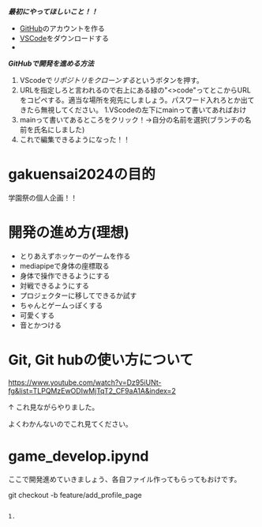 ***最初にやってほしいこと！！***

  - [GitHub](https://github.co.jp/)のアカウントを作る
  - [VSCode](https://code.visualstudio.com/download)をダウンロードする
  - 
***GitHubで開発を進める方法***
1. VScodeで*リポジトリをクローンする*というボタンを押す。
1. URLを指定しろと言われるので右上にある緑の"<>code"ってとこからURLをコピペする。適当な場所を宛先にしましょう。パスワード入れろとか出てきたら無視してください。
1.VScodeの左下にmainって書いてあればおけ
1. mainって書いてあるところをクリック！→自分の名前を選択(ブランチの名前を氏名にしました) 
1. これで編集できるようになった！！



# gakuensai2024の目的

学園祭の個人企画！！

# 開発の進め方(理想)

- とりあえずホッケーのゲームを作る
- mediapipeで身体の座標取る
- 身体で操作できるようにする
- 対戦できるようにする
- プロジェクターに移してできるか試す
- ちゃんとゲームっぽくする
- 可愛くする
- 音とかつける

# Git, Git hubの使い方について
https://www.youtube.com/watch?v=Dz95iUNt-fg&list=TLPQMzEwODIwMjTqT2_CF9aA1A&index=2

↑
これ見ながらやりました。

よくわかんないのでこれ見てください。


# game_develop.ipynd

ここで開発進めていきましょう、各自ファイル作ってもらってもおけです。



git checkout -b feature/add_profile_page
~~~

1. 

